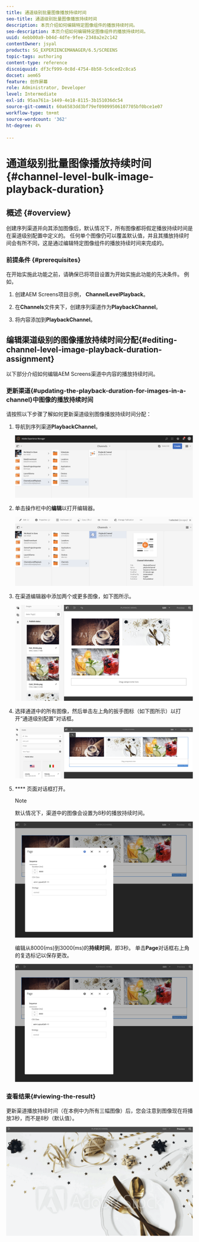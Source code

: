```yaml
---
title: 通道级别批量图像播放持续时间
seo-title: 通道级别批量图像播放持续时间
description: 本页介绍如何编辑特定图像组件的播放持续时间。
seo-description: 本页介绍如何编辑特定图像组件的播放持续时间。
uuid: 4ebb00a9-b04d-4dfe-9fee-2348a2e2c142
contentOwner: jsyal
products: SG_EXPERIENCEMANAGER/6.5/SCREENS
topic-tags: authoring
content-type: reference
discoiquuid: df3cf999-0c8d-4754-8b58-5c6ced2c8ca5
docset: aem65
feature: 创作屏幕
role: Administrator, Developer
level: Intermediate
exl-id: 95aa761a-1449-4e18-8115-3b151036dc54
source-git-commit: 60a6583dd3bf79ef09099506107705bf0bce1e07
workflow-type: tm+mt
source-wordcount: '362'
ht-degree: 4%

---
```


# 通道级别批量图像播放持续时间{#channel-level-bulk-image-playback-duration}

## 概述 {#overview}

创建序列渠道并向其添加图像后，默认情况下，所有图像都将假定播放持续时间是在渠道级别配置中定义的。 任何单个图像仍可以覆盖默认值，并且其播放持续时间会有所不同，这是通过编辑特定图像组件的播放持续时间来完成的。

### 前提条件 {#prerequisites}

在开始实施此功能之前，请确保已将项目设置为开始实施此功能的先决条件。 例如，

1. 创建AEM Screens项目示例， **ChannelLevelPlayback**。

1. 在&#x200B;**Channels**&#x200B;文件夹下，创建序列渠道作为&#x200B;**PlaybackChannel**。

1. 将内容添加到&#x200B;**PlaybackChannel**。

## 编辑渠道级别的图像播放持续时间分配{#editing-channel-level-image-playback-duration-assignment}

以下部分介绍如何编辑AEM Screens渠道中内容的播放持续时间。

### 更新渠道{#updating-the-playback-duration-for-images-in-a-channel}中图像的播放持续时间

请按照以下步骤了解如何更新渠道级别图像播放持续时间分配：

1. 导航到序列渠道&#x200B;**PlaybackChannel**。

   ![screen_shot_2019-06-24at62818pm](assets/screen_shot_2019-06-24at62818pm.png)

1. 单击操作栏中的&#x200B;**编辑**&#x200B;以打开编辑器。

   ![screen_shot_2019-06-24at70141pm](assets/screen_shot_2019-06-24at70141pm.png)

1. 在渠道编辑器中添加两个或更多图像，如下图所示。

   ![screen_shot_2019-06-24at90534pm](assets/screen_shot_2019-06-24at90534pm.png)

1. 选择通道中的所有图像，然后单击左上角的扳手图标（如下图所示）以打开“通道级别配置”对话框。

   ![screen_shot_2019-06-25at95945am](assets/screen_shot_2019-06-25at95945am.png)

1. **** 页面对话框打开。

   >[!NOTE]
   >默认情况下，渠道中的图像会设置为8秒的播放持续时间。

   ![screen_shot_2019-06-25at100343am](assets/screen_shot_2019-06-25at100343am.png)

   编辑从8000(ms)到3000(ms)的&#x200B;**持续时间**，即3秒。 单击&#x200B;**Page**&#x200B;对话框右上角的复选标记以保存更改。

   ![screen_shot_2019-06-25at101527am](assets/screen_shot_2019-06-25at101527am.png)

### 查看结果{#viewing-the-result}

更新渠道播放持续时间（在本例中为所有三幅图像）后，您会注意到图像现在将播放3秒，而不是8秒（默认值）。

![channel_preview](assets/channel_preview.gif)
